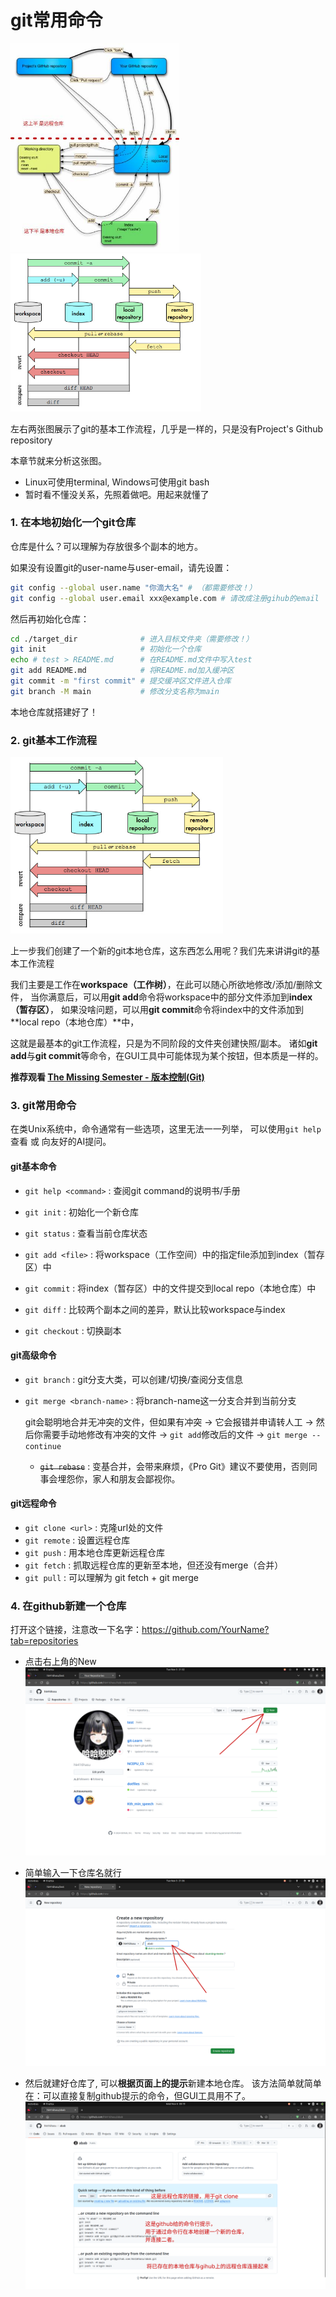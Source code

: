 # git常用命令

<img src="./pics/workflow.jpg" alt="workflow" style="zoom: 60%;" /><img src="./pics/git_map.jpg" alt="git_map" style="zoom: 60%;" />

左右两张图展示了git的基本工作流程，几乎是一样的，只是没有Project's Github repository

本章节就来分析这张图。

- Linux可使用terminal, Windows可使用git bash
- 暂时看不懂没关系，先照着做吧。用起来就懂了

### 1. 在本地初始化一个git仓库

仓库是什么？可以理解为存放很多个副本的地方。

如果没有设置git的user-name与user-email，请先设置：

```bash
git config --global user.name "你滴大名" # （都需要修改！）
git config --global user.email xxx@example.com # 请改成注册gihub的email
```

然后再初始化仓库：

```bash
cd ./target_dir              # 进入目标文件夹（需要修改！）
git init                     # 初始化一个仓库
echo # test > README.md      # 在README.md文件中写入test
git add README.md            # 将README.md加入缓冲区
git commit -m "first commit" # 提交缓冲区文件进入仓库
git branch -M main			 # 修改分支名称为main
```

本地仓库就搭建好了！

### 2. git基本工作流程

<img src="./pics/git_map.jpg" alt="git_map" style="zoom: 67%;" />

上一步我们创建了一个新的git本地仓库，这东西怎么用呢？我们先来讲讲git的基本工作流程

我们主要是工作在**workspace（工作树）**，在此可以随心所欲地修改/添加/删除文件，
当你满意后，可以用**git add**命令将workspace中的部分文件添加到**index（暂存区）**，
如果没啥问题，可以用**git commit**命令将index中的文件添加到**local repo（本地仓库）**中，

这就是最基本的git工作流程，只是为不同阶段的文件夹创建快照/副本。
诸如**git add**与**git commit**等命令，在GUI工具中可能体现为某个按钮，但本质是一样的。

**推荐观看 [The Missing Semester - 版本控制(Git)](https://www.bilibili.com/video/BV1Wh4y1s7Lj/)**

### 3. git常用命令

在类Unix系统中，命令通常有一些选项，这里无法一一列举，
可以使用`git help`查看 或 向友好的AI提问。

#### git基本命令

- `git help <command>` : 查阅git command的说明书/手册

- `git init` : 初始化一个新仓库
- `git status` : 查看当前仓库状态
- `git add <file>` : 将workspace（工作空间）中的指定file添加到index（暂存区）中
- `git commit` : 将index（暂存区）中的文件提交到local repo（本地仓库）中
- `git diff` : 比较两个副本之间的差异，默认比较workspace与index
- `git checkout` : 切换副本

#### git高级命令

- `git branch` : git分支大类，可以创建/切换/查阅分支信息

- `git merge <branch-name>` : 将branch-name这一分支合并到当前分支

  git会聪明地合并无冲突的文件，但如果有冲突 -> 它会报错并申请转人工 -> 然后你需要手动地修改有冲突的文件 -> `git add`修改后的文件 -> `git merge --continue`

  - ~~`git rebase`~~ : 变基合并，会带来麻烦，《Pro Git》建议不要使用，否则同事会埋怨你，家人和朋友会鄙视你。

#### git远程命令

- `git clone <url>` : 克隆url处的文件
- `git remote` : 设置远程仓库
- `git push` : 用本地仓库更新远程仓库
- `git fetch` : 抓取远程仓库的更新至本地，但还没有merge（合并）
- `git pull` : 可以理解为 git fetch + git merge

### 4. 在github新建一个仓库

打开这个链接，注意改一下名字：https://github.com/YourName?tab=repositories

- 点击右上角的New
  ![my-repo-page](./pics/my-repo-page.png)

- 简单输入一下仓库名就行
  ![new-repo](./pics/new-repo.png)

- 然后就建好仓库了, 可以**根据页面上的提示**新建本地仓库。
  该方法简单就简单在：可以直接复制github提示的命令，但GUI工具用不了。
  ![github-new-repo-done](./pics/github-new-repo-done.png)
